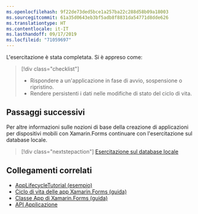 ```yaml
---
ms.openlocfilehash: 9f22de73ded5bce1a257ba22c288d58b09a18003
ms.sourcegitcommit: 61a35d0643eb3bf5adb8f8831da54771d8dde626
ms.translationtype: HT
ms.contentlocale: it-IT
ms.lasthandoff: 09/17/2019
ms.locfileid: "71059697"
---
```

L'esercitazione è stata completata. Si è appreso come:

> [!div class="checklist"]
>
> - Rispondere a un'applicazione in fase di avvio, sospensione o ripristino.
> - Rendere persistenti i dati nelle modifiche di stato del ciclo di vita.

## <a name="next-steps"></a>Passaggi successivi

Per altre informazioni sulle nozioni di base della creazione di applicazioni per dispositivi mobili con Xamarin.Forms continuare con l'esercitazione sul database locale.

> [!div class="nextstepaction"]
> [Esercitazione sul database locale](~/get-started/tutorials/local-database/index.yml)

## <a name="related-links"></a>Collegamenti correlati

- [AppLifecycleTutorial (esempio)](https://docs.microsoft.com/samples/xamarin/xamarin-forms-samples/getstarted-tutorials-applifecycletutorial/)
- [Ciclo di vita delle app Xamarin.Forms (guida)](~/xamarin-forms/app-fundamentals/app-lifecycle.md)
- [Classe App di Xamarin.Forms (guida)](~/xamarin-forms/app-fundamentals/application-class.md)
- [API Applicazione](xref:Xamarin.Forms.Application)
